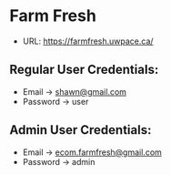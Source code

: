 # Farm Fresh

* URL: https://farmfresh.uwpace.ca/

## Regular User Credentials:
* Email -> shawn@gmail.com
* Password -> user

## Admin User Credentials:
* Email -> ecom.farmfresh@gmail.com
* Password -> admin

